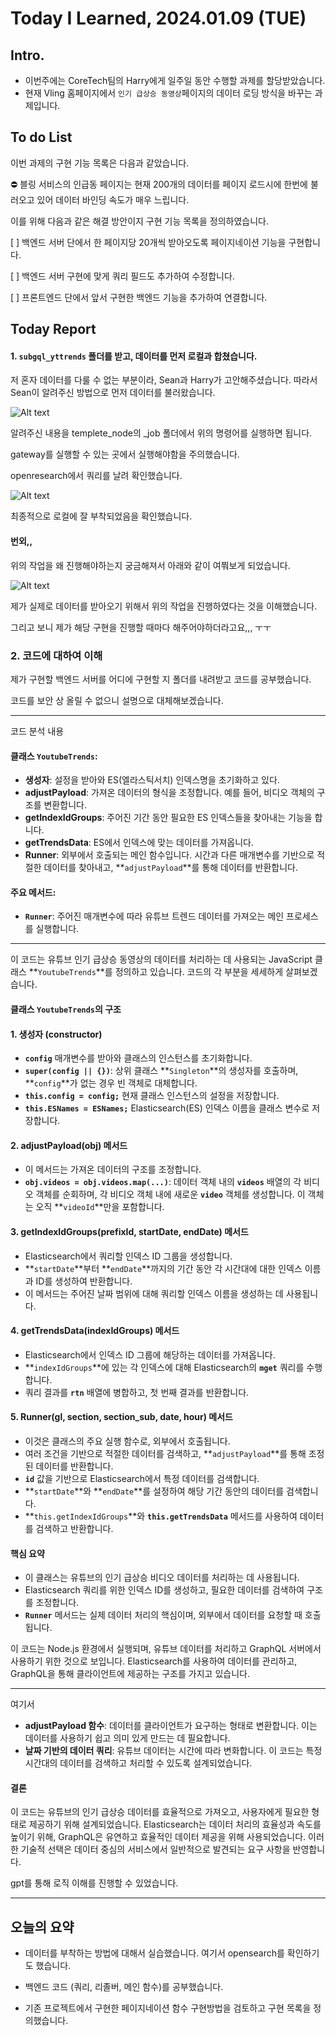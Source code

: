 # Today I Learned, 2024.01.09 (TUE)

## Intro.

- 이번주에는 CoreTech팀의 Harry에게 일주일 동안 수행할 과제를 할당받았습니다.
- 현재 Vling 홈페이지에서 ```인기 급상승 동영상```페이지의 데이터 로딩 방식을 바꾸는 과제입니다.

## To do List

이번 과제의 구현 기능 목록은 다음과 같았습니다.

⛔️ 블링 서비스의 인급동 페이지는 현재 200개의 데이터를 페이지 로드시에 한번에 불러오고 있어 데이터 바인딩 속도가 매우 느립니다. 

이를 위해 다음과 같은 해결 방안이지 구현 기능 목록을 정의하였습니다.

[ ]  백엔드 서버 단에서 한 페이지당 20개씩 받아오도록 페이지네이션 기능을 구현합니다.

[ ]  백엔드 서버 구현에 맞게 쿼리 필드도 추가하여 수정합니다.

[ ]  프론트엔드 단에서 앞서 구현한 백엔드 기능을 추가하여 연결합니다.

## Today Report

#### 1. ```subgql_yttrends``` 폴더를 받고, 데이터를 먼저 로컬과 합쳤습니다.

저 혼자 데이터를 다룰 수 없는 부분이라, Sean과 Harry가 고안해주셨습니다. 따라서 Sean이 알려주신 방법으로 먼저 데이터를 불러왔습니다.

![Alt text](image.png)

알려주신 내용을 templete_node의 _job 폴더에서 위의 명령어를 실행하면 됩니다. 

gateway를 실행할 수 있는 곳에서 실행해야함을 주의했습니다.

openresearch에서 쿼리를 날려 확인했습니다.

![Alt text](image-2.png)

최종적으로 로컬에 잘 부착되었음을 확인했습니다.

#### 번외,,

위의 작업을 왜 진행해야하는지 궁금해져서 아래와 같이 여쭤보게 되었습니다.

![Alt text](image-3.png)

제가 실제로 데이터를 받아오기 위해서 위의 작업을 진행하였다는 것을 이해했습니다.

그리고 보니 제가 해당 구현을 진행할 때마다 해주어야하더라고요,,, ㅜㅜ

### 2. 코드에 대하여 이해

제가 구현할 백엔드 서버를 어디에 구현할 지 폴더를 내려받고 코드를 공부했습니다.

코드를 보안 상 올릴 수 없으니 설명으로 대체해보겠습니다.

---
코드 분석 내용

#### 클래스 **`YoutubeTrends`**:

- **생성자**: 설정을 받아와 ES(엘라스틱서치) 인덱스명을 초기화하고 있다.
- **adjustPayload**: 가져온 데이터의 형식을 조정합니다. 예를 들어, 비디오 객체의 구조를 변환합니다.
- **getIndexIdGroups**: 주어진 기간 동안 필요한 ES 인덱스들을 찾아내는 기능을 합니다.
- **getTrendsData**: ES에서 인덱스에 맞는 데이터를 가져옵니다.
- **Runner**: 외부에서 호출되는 메인 함수입니다. 시간과 다른 매개변수를 기반으로 적절한 데이터를 찾아내고, **`adjustPayload`**를 통해 데이터를 반환합니다.

#### 주요 메서드:

- **`Runner`**: 주어진 매개변수에 따라 유튜브 트렌드 데이터를 가져오는 메인 프로세스를 실행합니다.

---

이 코드는 유튜브 인기 급상승 동영상의 데이터를 처리하는 데 사용되는 JavaScript 클래스 **`YoutubeTrends`**를 정의하고 있습니다. 코드의 각 부분을 세세하게 살펴보겠습니다.

#### **클래스 `YoutubeTrends`의 구조**

#### 1. **생성자 (constructor)**

- **`config`** 매개변수를 받아와 클래스의 인스턴스를 초기화합니다.
- **`super(config || {})`**: 상위 클래스 **`Singleton`**의 생성자를 호출하며, **`config`**가 없는 경우 빈 객체로 대체합니다.
- **`this.config = config;`** 현재 클래스 인스턴스의 설정을 저장합니다.
- **`this.ESNames = ESNames;`** Elasticsearch(ES) 인덱스 이름을 클래스 변수로 저장합니다.

#### 2. **adjustPayload(obj) 메서드**

- 이 메서드는 가져온 데이터의 구조를 조정합니다.
- **`obj.videos = obj.videos.map(...)`**: 데이터 객체 내의 **`videos`** 배열의 각 비디오 객체를 순회하며, 각 비디오 객체 내에 새로운 **`video`** 객체를 생성합니다. 이 객체는 오직 **`videoId`**만을 포함합니다.

#### 3. **getIndexIdGroups(prefixId, startDate, endDate) 메서드**

- Elasticsearch에서 쿼리할 인덱스 ID 그룹을 생성합니다.
- **`startDate`**부터 **`endDate`**까지의 기간 동안 각 시간대에 대한 인덱스 이름과 ID를 생성하여 반환합니다.
- 이 메서드는 주어진 날짜 범위에 대해 쿼리할 인덱스 이름을 생성하는 데 사용됩니다.

#### 4. **getTrendsData(indexIdGroups) 메서드**

- Elasticsearch에서 인덱스 ID 그룹에 해당하는 데이터를 가져옵니다.
- **`indexIdGroups`**에 있는 각 인덱스에 대해 Elasticsearch의 **`mget`** 쿼리를 수행합니다.
- 쿼리 결과를 **`rtn`** 배열에 병합하고, 첫 번째 결과를 반환합니다.

#### 5. **Runner(gl, section, section_sub, date, hour) 메서드**

- 이것은 클래스의 주요 실행 함수로, 외부에서 호출됩니다.
- 여러 조건을 기반으로 적절한 데이터를 검색하고, **`adjustPayload`**를 통해 조정된 데이터를 반환합니다.
- **`id`** 값을 기반으로 Elasticsearch에서 특정 데이터를 검색합니다.
- **`startDate`**와 **`endDate`**를 설정하여 해당 기간 동안의 데이터를 검색합니다.
- **`this.getIndexIdGroups`**와 **`this.getTrendsData`** 메서드를 사용하여 데이터를 검색하고 반환합니다.

#### **핵심 요약**

- 이 클래스는 유튜브의 인기 급상승 비디오 데이터를 처리하는 데 사용됩니다.
- Elasticsearch 쿼리를 위한 인덱스 ID를 생성하고, 필요한 데이터를 검색하여 구조를 조정합니다.
- **`Runner`** 메서드는 실제 데이터 처리의 핵심이며, 외부에서 데이터를 요청할 때 호출됩니다.

이 코드는 Node.js 환경에서 실행되며, 유튜브 데이터를 처리하고 GraphQL 서버에서 사용하기 위한 것으로 보입니다. Elasticsearch를 사용하여 데이터를 관리하고, GraphQL을 통해 클라이언트에 제공하는 구조를 가지고 있습니다.

---

여기서 

- **adjustPayload 함수**: 데이터를 클라이언트가 요구하는 형태로 변환합니다. 이는 데이터를 사용하기 쉽고 의미 있게 만드는 데 필요합니다.
- **날짜 기반의 데이터 쿼리**: 유튜브 데이터는 시간에 따라 변화합니다. 이 코드는 특정 시간대의 데이터를 검색하고 처리할 수 있도록 설계되었습니다.

#### **결론**

이 코드는 유튜브의 인기 급상승 데이터를 효율적으로 가져오고, 사용자에게 필요한 형태로 제공하기 위해 설계되었습니다. Elasticsearch는 데이터 처리의 효율성과 속도를 높이기 위해, GraphQL은 유연하고 효율적인 데이터 제공을 위해 사용되었습니다. 이러한 기술적 선택은 데이터 중심의 서비스에서 일반적으로 발견되는 요구 사항을 반영합니다.

gpt를 통해 로직 이해를 진행할 수 있었습니다.

---
## 오늘의 요약

- 데이터를 부착하는 방법에 대해서 실습했습니다. 여기서 opensearch를 확인하기도 했습니다.

- 백엔드 코드 (쿼리, 리졸버, 메인 함수)를 공부했습니다.

- 기존 프로젝트에서 구현한 페이지네이션 함수 구현방법을 검토하고 구현 목록을 정의했습니다.